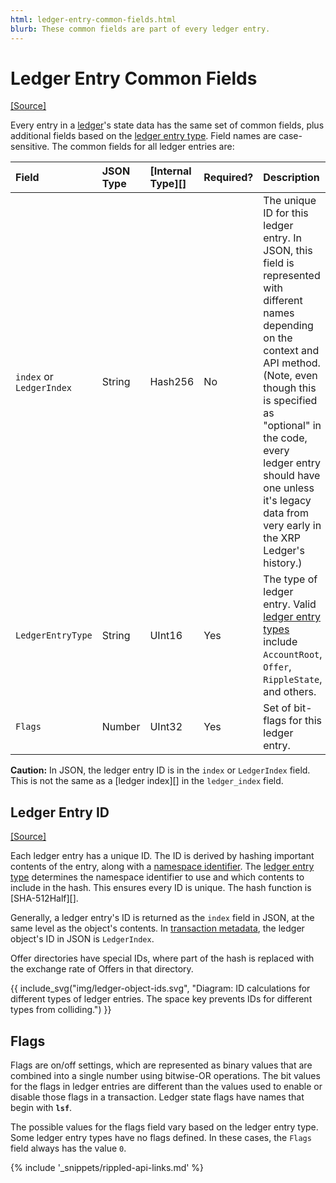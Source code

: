 ```yaml
---
html: ledger-entry-common-fields.html
blurb: These common fields are part of every ledger entry.
---
```

# Ledger Entry Common Fields
[[Source]](https://github.com/XRPLF/rippled/blob/master/src/ripple/protocol/impl/LedgerFormats.cpp)

Every entry in a [ledger](ledgers.html)'s state data has the same set of common fields, plus additional fields based on the [ledger entry type](ledger-entry-types.html). Field names are case-sensitive. The common fields for all ledger entries are:

| Field                    | JSON Type | [Internal Type][] | Required? | Description |
|:-------------------------|:----------|:------------------|:----------|:------------|
| `index` or `LedgerIndex` | String    | Hash256           | No        | The unique ID for this ledger entry. In JSON, this field is represented with different names depending on the context and API method. (Note, even though this is specified as "optional" in the code, every ledger entry should have one unless it's legacy data from very early in the XRP Ledger's history.) |
| `LedgerEntryType`        | String    | UInt16            | Yes       | The type of ledger entry. Valid [ledger entry types](ledger-entry-types.html) include `AccountRoot`, `Offer`, `RippleState`, and others. |
| `Flags`                  | Number    | UInt32            | Yes       | Set of bit-flags for this ledger entry. |

**Caution:** In JSON, the ledger entry ID is in the `index` or `LedgerIndex` field. This is not the same as a [ledger index][] in the `ledger_index` field.


## Ledger Entry ID

[[Source]](https://github.com/XRPLF/rippled/blob/master/src/ripple/protocol/impl/Indexes.cpp)

Each ledger entry has a unique ID. The ID is derived by hashing important contents of the entry, along with a [namespace identifier](https://github.com/XRPLF/rippled/blob/master/src/ripple/protocol/LedgerFormats.h). The [ledger entry type](ledger-entry-types.html) determines the namespace identifier to use and which contents to include in the hash. This ensures every ID is unique. The hash function is [SHA-512Half][].

Generally, a ledger entry's ID is returned as the `index` field in JSON, at the same level as the object's contents. In [transaction metadata](transaction-metadata.html), the ledger object's ID in JSON is `LedgerIndex`.

Offer directories have special IDs, where part of the hash is replaced with the exchange rate of Offers in that directory.

{{ include_svg("img/ledger-object-ids.svg", "Diagram: ID calculations for different types of ledger entries. The space key prevents IDs for different types from colliding.") }}


## Flags

Flags are on/off settings, which are represented as binary values that are combined into a single number using bitwise-OR operations. The bit values for the flags in ledger entries are different than the values used to enable or disable those flags in a transaction. Ledger state flags have names that begin with **`lsf`**.

The possible values for the flags field vary based on the ledger entry type. Some ledger entry types have no flags defined. In these cases, the `Flags` field always has the value `0`.

<!--{# common link defs #}-->
{% include '_snippets/rippled-api-links.md' %}

